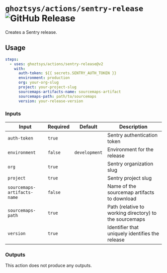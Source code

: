# `ghoztsys/actions/sentry-release` ![GitHub Release](https://img.shields.io/github/v/release/ghoztsys/actions?label=latest)

Creates a Sentry release.

## Usage

```yml
steps:
  - uses: ghoztsys/actions/sentry-release@v2
    with:
      auth-token: ${{ secrets.SENTRY_AUTH_TOKEN }}
      environment: production
      org: your-org-slug
      project: your-project-slug
      sourcemaps-artifacts-name: sourcemaps-artifact
      sourcemaps-path: path/to/sourcemaps
      version: your-release-version
```

### Inputs

| Input | Required | Default | Description |
| ----- | -------- | ------- | ----------- |
| `auth-token` | `true` | | Sentry authentication token |
| `environment` | `false` | `development` | Environment for the release |
| `org` | `true` | | Sentry organization slug |
| `project` | `true` | | Sentry project slug |
| `sourcemaps-artifacts-name` | `false` | | Name of the sourcemap artifacts to download |
| `sourcemaps-path` | `true` | | Path (relative to working directory) to the sourcemaps |
| `version` | `true` | | Identifier that uniquely identifies the release |

### Outputs

This action does not produce any outputs.
